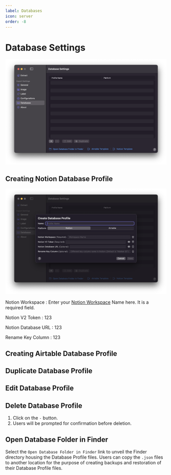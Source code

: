 ```yaml
---
label: Databases
icon: server
order: -8
---
```

# Database Settings

![Database Settings](/assets/md-database-settings.png)

## Creating Notion Database Profile

![Create Notion Profile](/assets/md-database-settings_01.png)

Notion Workspace
:	Enter your [Notion Workspace](/databases/notion-prerequisite#obtain-your-workspace-name) Name here. It is a required field. 

Notion V2 Token
:	123

Notion Database URL
:	123

Rename Key Column
:	123

## Creating Airtable Database Profile

## Duplicate Database Profile

## Edit Database Profile

## Delete Database Profile

1. Click on the `-` button.
2. Users will be prompted for confirmation before deletion.

## Open Database Folder in Finder

Select the `Open Database Folder in Finder` link to unveil the Finder directory housing the Database Profile files. Users can copy the `.json` files to another location for the purpose of creating backups and restoration of their Database Profile files.